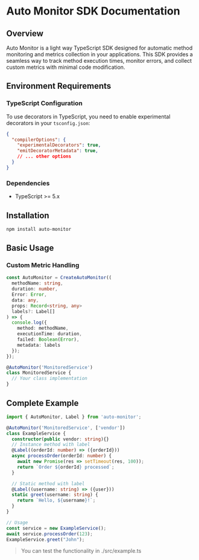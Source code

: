# Auto Monitor SDK Documentation

## Overview
Auto Monitor is a light way TypeScript SDK designed for automatic method monitoring and metrics collection in your applications. This SDK provides a seamless way to track method execution times, monitor errors, and collect custom metrics with minimal code modification.

## Environment Requirements

### TypeScript Configuration
To use decorators in TypeScript, you need to enable experimental decorators in your `tsconfig.json`:

```json
{
  "compilerOptions": {
    "experimentalDecorators": true,
    "emitDecoratorMetadata": true,
    // ... other options
  }
}
```

### Dependencies
- TypeScript >= 5.x

## Installation
```bash
npm install auto-monitor
```

## Basic Usage

### Custom Metric Handling
```typescript
const AutoMonitor = CreateAutoMonitor((
  methodName: string,
  duration: number,
  Error: Error,
  data: any,
  props: Record<string, any>
  labels?: Label[]
) => {
  console.log({
    method: methodName,
    executionTime: duration,
    failed: Boolean(Error),
    metadata: labels
  });
});

@AutoMonitor('MonitoredService')
class MonitoredService {
  // Your class implementation
}
```

## Complete Example
```typescript
import { AutoMonitor, Label } from 'auto-monitor';

@AutoMonitor('MonitoredService', ['vendor'])
class ExampleService {
  constructor(public vendor: string){}
  // Instance method with label
  @Label((orderId: number) => ({orderId}))
  async processOrder(orderId: number) {
    await new Promise(res => setTimeout(res, 100));
    return `Order ${orderId} processed`;
  }

  // Static method with label
  @Label((username: string) => ({user}))
  static greet(username: string) {
    return `Hello, ${username}!`;
  }
}

// Usage
const service = new ExampleService();
await service.processOrder(123);
ExampleService.greet("John");
```

> You can test the functionality in ./src/example.ts